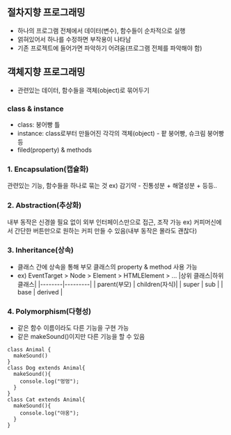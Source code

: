 ## 절차지향 프로그래밍

- 하나의 프로그램 전체에서 데이터(변수), 함수들이 순차적으로 실행
- 얽혀있어서 하나를 수정하면 부작용이 나타남
- 기존 프로젝트에 들어가면 파악하기 어려움(프로그램 전체를 파악해야 함)

## 객체지향 프로그래밍

- 관련있는 데이터, 함수들을 객체(object)로 묶어두기

### class & instance

- class: 붕어빵 틀
- instance: class로부터 만들어진 각각의 객체(object) - 팥 붕어빵, 슈크림 붕어빵 등
- filed(property) & methods

### 1. Encapsulation(캡슐화)

관련있는 기능, 함수들을 하나로 묶는 것
ex) 감기약 - 진통성분 + 해열성분 + 등등..

### 2. Abstraction(추상화)

내부 동작은 신경쓸 필요 없이 외부 인터페이스만으로 접근, 조작 가능
ex) 커피머신에서 간단한 버튼만으로 원하는 커피 만들 수 있음(내부 동작은 몰라도 괜찮다)

### 3. Inheritance(상속)

- 클래스 간에 상속을 통해 부모 클래스의 property & method 사용 가능
- ex) EventTarget > Node > Element > HTMLElement > ...
  |상위 클래스|하위 클래스|
  |--------|---------|
  | parent(부모) | children(자식)|
  | super | sub |
  | base | derived |

### 4. Polymorphism(다형성)

- 같은 함수 이름이라도 다른 기능을 구현 가능
- 같은 makeSound()이지만 다른 기능을 할 수 있음

```
class Animal {
  makeSound()
}
class Dog extends Animal{
  makeSound(){
    console.log("멍멍");
  }
}
class Cat extends Animal{
  makeSound(){
    console.log("야옹");
  }
}
```
